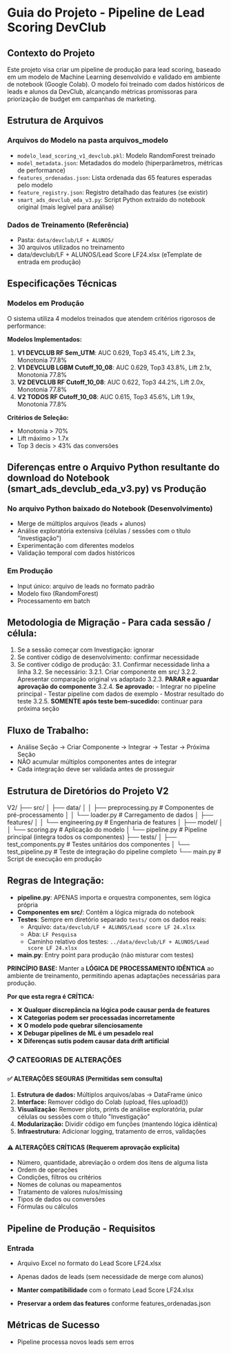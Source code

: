 # Guia do Projeto - Pipeline de Lead Scoring DevClub

## Contexto do Projeto

Este projeto visa criar um pipeline de produção para lead scoring, baseado em um modelo de Machine Learning desenvolvido e validado em ambiente de notebook (Google Colab). O modelo foi treinado com dados históricos de leads e alunos da DevClub, alcançando métricas promissoras para priorização de budget em campanhas de marketing.

## Estrutura de Arquivos

### Arquivos do Modelo na pasta arquivos_modelo
- `modelo_lead_scoring_v1_devclub.pkl`: Modelo RandomForest treinado
- `model_metadata.json`: Metadados do modelo (hiperparâmetros, métricas de performance)
- `features_ordenadas.json`: Lista ordenada das 65 features esperadas pelo modelo
- `feature_registry.json`: Registro detalhado das features (se existir)
- `smart_ads_devclub_eda_v3.py`: Script Python extraído do notebook original (mais legível para análise)

### Dados de Treinamento (Referência)
- Pasta: `data/devclub/LF + ALUNOS/`
- 30 arquivos utilizados no treinamento
- data/devclub/LF + ALUNOS/Lead Score LF24.xlsx (eTemplate de entrada em produção)

## Especificações Técnicas

### Modelos em Produção

O sistema utiliza 4 modelos treinados que atendem critérios rigorosos de performance:

**Modelos Implementados:**
1. **V1 DEVCLUB RF Sem_UTM**: AUC 0.629, Top3 45.4%, Lift 2.3x, Monotonia 77.8%
2. **V1 DEVCLUB LGBM Cutoff_10_08**: AUC 0.629, Top3 43.8%, Lift 2.1x, Monotonia 77.8%
3. **V2 DEVCLUB RF Cutoff_10_08**: AUC 0.622, Top3 44.2%, Lift 2.0x, Monotonia 77.8%
4. **V2 TODOS RF Cutoff_10_08**: AUC 0.615, Top3 45.6%, Lift 1.9x, Monotonia 77.8%

**Critérios de Seleção:**
- Monotonia > 70%
- Lift máximo > 1.7x
- Top 3 decis > 43% das conversões

## Diferenças entre o Arquivo Python resultante do download do Notebook (smart_ads_devclub_eda_v3.py) vs Produção

### No arquivo Python baixado do Notebook (Desenvolvimento)
- Merge de múltiplos arquivos (leads + alunos)
- Análise exploratória extensiva (células / sessões com o título "Investigação")
- Experimentação com diferentes modelos
- Validação temporal com dados históricos

### Em Produção
- Input único: arquivo de leads no formato padrão
- Modelo fixo (RandomForest)
- Processamento em batch

## Metodologia de Migração - Para cada sessão / célula:
  1. Se a sessão começar com Investigação: ignorar
  2. Se contiver código de desenvolvimento: confirmar necessidade
  3. Se contiver código de produção:
     3.1. Confirmar necessidade linha a linha
     3.2. Se necessário:
        3.2.1. Criar componente em src/
        3.2.2. Apresentar comparação original vs adaptado
        3.2.3. **PARAR e aguardar aprovação do componente**
        3.2.4. **Se aprovado:**
           - Integrar no pipeline principal
           - Testar pipeline com dados de exemplo
           - Mostrar resultado do teste
        3.2.5. **SOMENTE após teste bem-sucedido:** continuar para próxima seção

  ## Fluxo de Trabalho:
  - Análise Seção → Criar Componente → Integrar → Testar → Próxima Seção
  - NÃO acumular múltiplos componentes antes de integrar
  - Cada integração deve ser validada antes de prosseguir

  ## Estrutura de Diretórios do Projeto V2

  V2/
  ├── src/
  │   ├── data/
  │   │   ├── preprocessing.py    # Componentes de pré-processamento
  │   │   └── loader.py           # Carregamento de dados
  │   ├── features/
  │   │   └── engineering.py      # Engenharia de features
  │   ├── model/
  │   │   └── scoring.py          # Aplicação do modelo
  │   └── pipeline.py             # Pipeline principal (integra todos os componentes)
  ├── tests/
  │   ├── test_components.py      # Testes unitários dos componentes
  │   └── test_pipeline.py        # Teste de integração do pipeline completo
  └── main.py                     # Script de execução em produção

  ## Regras de Integração:
  - **pipeline.py**: APENAS importa e orquestra componentes, sem lógica própria
  - **Componentes em src/**: Contêm a lógica migrada do notebook
  - **Testes**: Sempre em diretório separado `tests/` com os dados reais:
    - Arquivo: `data/devclub/LF + ALUNOS/Lead score LF 24.xlsx`
    - Aba: `LF Pesquisa`
    - Caminho relativo dos testes: `../data/devclub/LF + ALUNOS/Lead score LF 24.xlsx`
  - **main.py**: Entry point para produção (não misturar com testes)

**PRINCÍPIO BASE:** Manter a **LÓGICA DE PROCESSAMENTO IDÊNTICA** ao ambiente de treinamento, permitindo apenas adaptações necessárias para produção.

**Por que esta regra é CRÍTICA:**
- ❌ **Qualquer discrepância na lógica pode causar perda de features**
- ❌ **Categorias podem ser processadas incorretamente**
- ❌ **O modelo pode quebrar silenciosamente**
- ❌ **Debugar pipelines de ML é um pesadelo real**
- ❌ **Diferenças sutis podem causar data drift artificial**

### 📋 CATEGORIAS DE ALTERAÇÕES

#### ✅ ALTERAÇÕES SEGURAS (Permitidas sem consulta)
1. **Estrutura de dados:** Múltiplos arquivos/abas → DataFrame único
2. **Interface:** Remover código do Colab (upload, files.upload())
3. **Visualização:** Remover plots, prints de análise exploratória, pular células ou sessões com o título "Investigação"
4. **Modularização:** Dividir código em funções (mantendo lógica idêntica)
5. **Infraestrutura:** Adicionar logging, tratamento de erros, validações

#### ⚠️ ALTERAÇÕES CRÍTICAS (Requerem aprovação explícita)
- Número, quantidade, abreviação o ordem dos itens de alguma lista
- Ordem de operações
- Condições, filtros ou critérios
- Nomes de colunas ou mapeamentos
- Tratamento de valores nulos/missing
- Tipos de dados ou conversões
- Fórmulas ou cálculos

## Pipeline de Produção - Requisitos

### Entrada
- Arquivo Excel no formato do Lead Score LF24.xlsx
- Apenas dados de leads (sem necessidade de merge com alunos)

- **Manter compatibilidade** com o formato Lead Score LF24.xlsx
- **Preservar a ordem das features** conforme features_ordenadas.json
## Métricas de Sucesso
- Pipeline processa novos leads sem erros